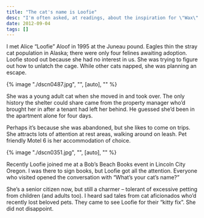 ```yaml
---
title: "The cat's name is Loofie"
desc: "I'm often asked, at readings, about the inspiration for \"Wax\". I was inspired by oral histories I read — transcripts of interviews with women who worked in the shipyards during WWII — obtained through Rosie the Riveter, WWII Home Front, National Historical Park."
date: 2012-09-04
tags: []
---
```


I met Alice “Loofie” Aloof in 1995 at the Juneau pound. Eagles thin the stray cat population in Alaska; there were only
four felines awaiting adoption. Loofie stood out because she had no interest in us. She was trying to figure out how to
unlatch the cage. While other cats napped, she was planning an escape.

{% image "./dscn0487.jpg", "", [auto], "" %}

She was a young adult cat when she moved in and took over. The only history the shelter could share came from the
property manager who’d brought her in after a tenant had left her behind. He guessed she’d been in the apartment alone
for four days.

Perhaps it’s because she was abandoned, but she likes to come on trips. She attracts lots of attention at rest areas,
walking around on leash. Pet friendly Motel 6 is her accommodation of choice.

{% image "./dscn0351.jpg", "", [auto], "" %}

Recently Loofie joined me at a Bob’s Beach Books event in Lincoln City Oregon. I was there to sign books, but Loofie got
all the attention. Everyone who visited opened the conversation with “What’s your cat’s name?”

She’s a senior citizen now, but still a charmer – tolerant of excessive petting from children (and adults too). I heard
sad tales from cat aficionados who’d recently lost beloved pets. They came to see Loofie for their “kitty fix”. She did
not disappoint.
